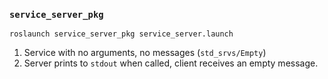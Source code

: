 ### `service_server_pkg`

`roslaunch service_server_pkg service_server.launch`

1. Service with no arguments, no messages (`std_srvs/Empty`)
2. Server prints to `stdout` when called, client receives an empty message.


